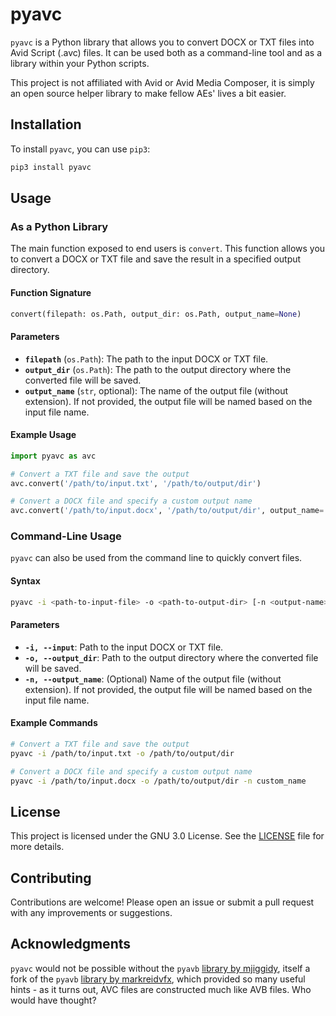 # pyavc

`pyavc` is a Python library that allows you to convert DOCX or TXT files into Avid Script (.avc) files. It can be used both as a command-line tool and as a library within your Python scripts.

This project is not affiliated with Avid or Avid Media Composer, it is simply an open source helper library to make fellow AEs' lives a bit easier.

## Installation

To install `pyavc`, you can use `pip3`:

```bash
pip3 install pyavc
```

## Usage

### As a Python Library

The main function exposed to end users is `convert`. This function allows you to convert a DOCX or TXT file and save the result in a specified output directory.

#### Function Signature

```python
convert(filepath: os.Path, output_dir: os.Path, output_name=None)
```

#### Parameters

- **`filepath`** (`os.Path`): The path to the input DOCX or TXT file.
- **`output_dir`** (`os.Path`): The path to the output directory where the converted file will be saved.
- **`output_name`** (`str`, optional): The name of the output file (without extension). If not provided, the output file will be named based on the input file name.

#### Example Usage

```python
import pyavc as avc

# Convert a TXT file and save the output
avc.convert('/path/to/input.txt', '/path/to/output/dir')

# Convert a DOCX file and specify a custom output name
avc.convert('/path/to/input.docx', '/path/to/output/dir', output_name='custom_name')
```

### Command-Line Usage

`pyavc` can also be used from the command line to quickly convert files.

#### Syntax

```bash
pyavc -i <path-to-input-file> -o <path-to-output-dir> [-n <output-name>]
```

#### Parameters

- **`-i, --input`**: Path to the input DOCX or TXT file.
- **`-o, --output_dir`**: Path to the output directory where the converted file will be saved.
- **`-n, --output_name`**: (Optional) Name of the output file (without extension). If not provided, the output file will be named based on the input file name.

#### Example Commands

```bash
# Convert a TXT file and save the output
pyavc -i /path/to/input.txt -o /path/to/output/dir

# Convert a DOCX file and specify a custom output name
pyavc -i /path/to/input.docx -o /path/to/output/dir -n custom_name
```

## License

This project is licensed under the GNU 3.0 License. See the [LICENSE](LICENSE) file for more details.

## Contributing

Contributions are welcome! Please open an issue or submit a pull request with any improvements or suggestions.

## Acknowledgments

`pyavc` would not be possible without the `pyavb` [library by mjiggidy](https://github.com/mjiggidy/pyavb), itself a fork of the `pyavb` [library by markreidvfx](https://github.com/markreidvfx/pyavb), which provided so many useful hints - as it turns out, AVC files are constructed much like AVB files. Who would have thought?
